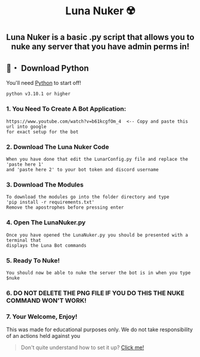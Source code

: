 <h1 align="center">
  Luna Nuker ☢️
</h1>

<h2 align="center">
  Luna Nuker is a basic .py script that allows you to nuke any server that you have admin perms in!
</h2>




## 🐍・ Download Python

You'll need [Python](https://www.python.org/downloads/) to start off!
```sh-session
python v3.10.1 or higher
```

### 1. You Need To Create A Bot Application:
```
https://www.youtube.com/watch?v=b61kcgfOm_4  <-- Copy and paste this url into google 
for exact setup for the bot
```

### 2. Download The Luna Nuker Code 
```
When you have done that edit the LunarConfig.py file and replace the 'paste here 1'
and 'paste here 2' to your bot token and discord username
```
### 3. Download The Modules
```
To download the modules go into the folder directory and type 
'pip install -r requirements.txt'
Remove the apostrophes before pressing enter
```
### 4. Open The LunaNuker.py
```
Once you have opened the LunaNuker.py you should be presented with a terminal that 
displays the Luna Bot commands
```
### 5. Ready To Nuke!
```
You should now be able to nuke the server the bot is in when you type $nuke
```
### 6. DO NOT DELETE THE PNG FILE IF YOU DO THIS THE NUKE COMMAND WON'T WORK!

### 7. Your Welcome, Enjoy!
This was made for educational purposes only. We do not take responsibility of an actions
held against you

> Don't quite understand how to set it up? [Click me!](https://discord.gg/PskF2YeXnd)
